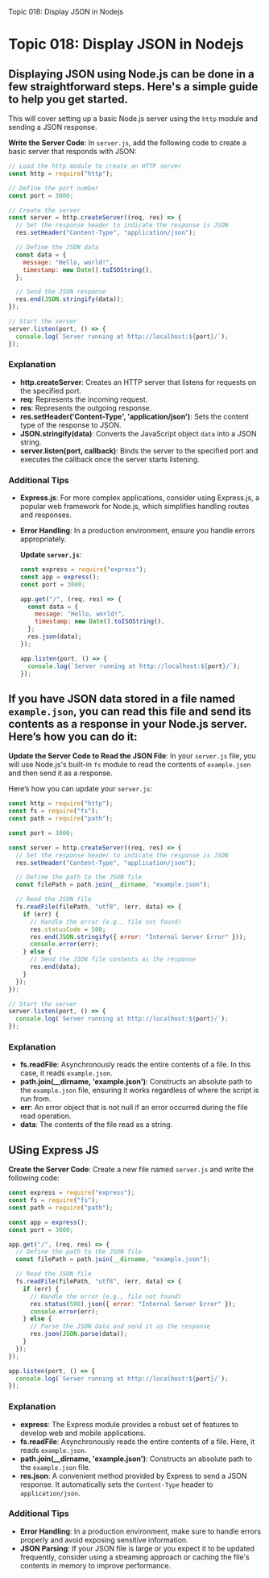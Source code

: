 Topic 018: Display JSON in Nodejs

# Topic 018: Display JSON in Nodejs

## Displaying JSON using Node.js can be done in a few straightforward steps. Here's a simple guide to help you get started.

This will cover setting up a basic Node.js server using the `http` module and sending a JSON response.

**Write the Server Code**:
In `server.js`, add the following code to create a basic server that responds with JSON:

```js
// Load the http module to create an HTTP server
const http = require("http");

// Define the port number
const port = 3000;

// Create the server
const server = http.createServer((req, res) => {
  // Set the response header to indicate the response is JSON
  res.setHeader("Content-Type", "application/json");

  // Define the JSON data
  const data = {
    message: "Hello, world!",
    timestamp: new Date().toISOString(),
  };

  // Send the JSON response
  res.end(JSON.stringify(data));
});

// Start the server
server.listen(port, () => {
  console.log(`Server running at http://localhost:${port}/`);
});
```

### Explanation

- **http.createServer**: Creates an HTTP server that listens for requests on the specified port.
- **req**: Represents the incoming request.
- **res**: Represents the outgoing response.
- **res.setHeader('Content-Type', 'application/json')**: Sets the content type of the response to JSON.
- **JSON.stringify(data)**: Converts the JavaScript object `data` into a JSON string.
- **server.listen(port, callback)**: Binds the server to the specified port and executes the callback once the server starts listening.

### Additional Tips

- **Express.js**: For more complex applications, consider using Express.js, a popular web framework for Node.js, which simplifies handling routes and responses.
- **Error Handling**: In a production environment, ensure you handle errors appropriately.

  **Update `server.js`**:

  ```js
  const express = require("express");
  const app = express();
  const port = 3000;

  app.get("/", (req, res) => {
    const data = {
      message: "Hello, world!",
      timestamp: new Date().toISOString(),
    };
    res.json(data);
  });

  app.listen(port, () => {
    console.log(`Server running at http://localhost:${port}/`);
  });
  ```

## If you have JSON data stored in a file named `example.json`, you can read this file and send its contents as a response in your Node.js server. Here’s how you can do it:

**Update the Server Code to Read the JSON File**:
In your `server.js` file, you will use Node.js's built-in `fs` module to read the contents of `example.json` and then send it as a response.

Here’s how you can update your `server.js`:

```js
const http = require("http");
const fs = require("fs");
const path = require("path");

const port = 3000;

const server = http.createServer((req, res) => {
  // Set the response header to indicate the response is JSON
  res.setHeader("Content-Type", "application/json");

  // Define the path to the JSON file
  const filePath = path.join(__dirname, "example.json");

  // Read the JSON file
  fs.readFile(filePath, "utf8", (err, data) => {
    if (err) {
      // Handle the error (e.g., file not found)
      res.statusCode = 500;
      res.end(JSON.stringify({ error: "Internal Server Error" }));
      console.error(err);
    } else {
      // Send the JSON file contents as the response
      res.end(data);
    }
  });
});

// Start the server
server.listen(port, () => {
  console.log(`Server running at http://localhost:${port}/`);
});
```

### Explanation

- **fs.readFile**: Asynchronously reads the entire contents of a file. In this case, it reads `example.json`.
- **path.join(\_\_dirname, 'example.json')**: Constructs an absolute path to the `example.json` file, ensuring it works regardless of where the script is run from.
- **err**: An error object that is not null if an error occurred during the file read operation.
- **data**: The contents of the file read as a string.

## USing Express JS

**Create the Server Code**:
Create a new file named `server.js` and write the following code:

```js
const express = require("express");
const fs = require("fs");
const path = require("path");

const app = express();
const port = 3000;

app.get("/", (req, res) => {
  // Define the path to the JSON file
  const filePath = path.join(__dirname, "example.json");

  // Read the JSON file
  fs.readFile(filePath, "utf8", (err, data) => {
    if (err) {
      // Handle the error (e.g., file not found)
      res.status(500).json({ error: "Internal Server Error" });
      console.error(err);
    } else {
      // Parse the JSON data and send it as the response
      res.json(JSON.parse(data));
    }
  });
});

app.listen(port, () => {
  console.log(`Server running at http://localhost:${port}/`);
});
```

### Explanation

- **express**: The Express module provides a robust set of features to develop web and mobile applications.
- **fs.readFile**: Asynchronously reads the entire contents of a file. Here, it reads `example.json`.
- **path.join(\_\_dirname, 'example.json')**: Constructs an absolute path to the `example.json` file.
- **res.json**: A convenient method provided by Express to send a JSON response. It automatically sets the `Content-Type` header to `application/json`.

### Additional Tips

- **Error Handling**: In a production environment, make sure to handle errors properly and avoid exposing sensitive information.
- **JSON Parsing**: If your JSON file is large or you expect it to be updated frequently, consider using a streaming approach or caching the file's contents in memory to improve performance.
